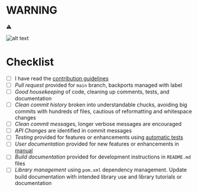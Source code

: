 # **WARNING**
 
:warning:

![alt text](warning.png)


<!--Include a few sentences describing the overall goals for this Pull Request-->
  
<!-- Please help our volunteers reviewing this PR by completing the following items. 
Ask in a comment if you have troubles with any of them. -->

# Checklist

- [ ] I have read the [contribution guidelines](https://github.com/geonetwork/core-geonetwork/blob/main/CONTRIBUTING.md)
- [ ] *Pull request* provided for `main` branch, backports managed with label
- [ ] *Good housekeeping* of code, cleaning up comments, tests, and documentation
- [ ] *Clean commit history* broken into understandable chucks, avoiding big commits with hundreds of files, cautious of reformatting and whitespace changes
- [ ] *Clean commit message*s, longer verbose messages are encouraged
- [ ] *API Changes* are identified in commit messages
- [ ] *Testing* provided for features or enhancements using [automatic tests](https://github.com/geonetwork/core-geonetwork/blob/main/software_development/TESTING.md)
- [ ] *User documentation* provided for new features or enhancements in [manual](https://github.com/geonetwork/core-geonetwork/tree/main/docs/manual)
- [ ] *Build documentation* provided for development instructions in `README.md` files
- [ ] *Library management* using `pom.xml` dependency management. Update build documentation with intended library use and library tutorials or documentation

<!--Submitting the PR does not require you to check all items, but by the time it gets merged, they should be either satisfied or not applicable.-->

<!-- If you can, it's better to give credits to organisation supporting this work:
- `Funded by NAME`
- `Funded by URL`
- `Funded by NAME URL`
-->

